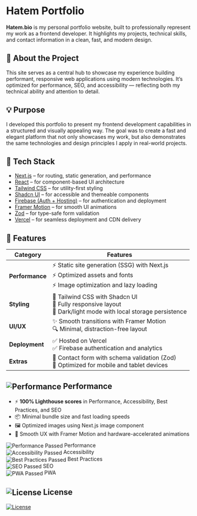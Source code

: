 # Hatem Portfolio

**Hatem.bio** is my personal portfolio website, built to professionally represent my work as a frontend developer. It highlights my projects, technical skills, and contact information in a clean, fast, and modern design.

## 📝 About the Project

This site serves as a central hub to showcase my experience building performant, responsive web applications using modern technologies. It’s optimized for performance, SEO, and accessibility — reflecting both my technical ability and attention to detail.

## 💡 Purpose

I developed this portfolio to present my frontend development capabilities in a structured and visually appealing way. The goal was to create a fast and elegant platform that not only showcases my work, but also demonstrates the same technologies and design principles I apply in real-world projects.

## 🧱 Tech Stack

- [Next.js](https://nextjs.org/) – for routing, static generation, and performance
- [React](https://react.dev/) – for component-based UI architecture
- [Tailwind CSS](https://tailwindcss.com/) – for utility-first styling
- [Shadcn UI](https://ui.shadcn.dev/) – for accessible and themeable components
- [Firebase (Auth + Hosting)](https://firebase.google.com/) – for authentication and deployment
- [Framer Motion](https://www.framer.com/motion/) – for smooth UI animations
- [Zod](https://zod.dev/) – for type-safe form validation
- [Vercel](https://vercel.com/) – for seamless deployment and CDN delivery

## 🚀 Features

| Category       | Features                                                                 |
|----------------|--------------------------------------------------------------------------|
| **Performance** | ⚡ Static site generation (SSG) with Next.js<br>⚡ Optimized assets and fonts<br>⚡ Image optimization and lazy loading |
| **Styling**     | 🎨 Tailwind CSS with Shadcn UI<br>🎨 Fully responsive layout<br>🌙 Dark/light mode with local storage persistence |
| **UI/UX**       | ✨ Smooth transitions with Framer Motion<br>🔍 Minimal, distraction-free layout |
| **Deployment**  | ✅ Hosted on Vercel<br>✅ Firebase authentication and analytics |
| **Extras**      | 🔐 Contact form with schema validation (Zod)<br>📱 Optimized for mobile and tablet devices |

## <img src="https://abdelrahmanhatemdev.github.io/images/icons/markdown/performance.png" alt="Performance" align="center"> Performance  

- ⚡ **100% Lighthouse scores** in Performance, Accessibility, Best Practices, and SEO  
- 📦 Minimal bundle size and fast loading speeds  
- 🖼️ Optimized images using Next.js image component  
- 🎯 Smooth UX with Framer Motion and hardware-accelerated animations  

<img src="https://abdelrahmanhatemdev.github.io/images/icons/markdown/pass.png" alt="Performance Passed" align="center"> Performance \
<img src="https://abdelrahmanhatemdev.github.io/images/icons/markdown/pass.png" alt="Accessibility Passed" align="center"> Accessibility \
<img src="https://abdelrahmanhatemdev.github.io/images/icons/markdown/pass.png" alt="Best Practices Passed" align="center"> Best Practices \
<img src="https://abdelrahmanhatemdev.github.io/images/icons/markdown/pass.png" alt="SEO Passed" align="center"> SEO \
<img src="https://abdelrahmanhatemdev.github.io/images/icons/markdown/pass.png" alt="PWA Passed" align="center"> PWA


 ## <img src="https://abdelrahmanhatemdev.github.io/images/icons/markdown/license.png" alt="License" align="center"> License
[<img src="https://abdelrahmanhatemdev.github.io/images/icons/markdown/mit.png" alt="License" align="center">](https://opensource.org/license/mit)
